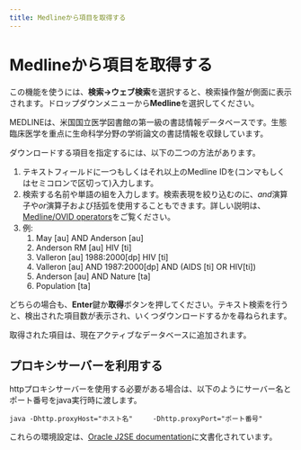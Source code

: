 ```yaml
---
title: Medlineから項目を取得する
---
```


# Medlineから項目を取得する

この機能を使うには、**検索→ウェブ検索**を選択すると、検索操作盤が側面に表示されます。ドロップダウンメニューから**Medline**を選択してください。

MEDLINEは、米国国立医学図書館の第一級の書誌情報データベースです。生態臨床医学を重点に生命科学分野の学術論文の書誌情報を収録しています。

ダウンロードする項目を指定するには、以下の二つの方法があります。

1.  テキストフィールドに一つもしくはそれ以上のMedline IDを(コンマもしくはセミコロンで区切って)入力します。
2.  検索する名前や単語の組を入力します。検索表現を絞り込むのに、*and*演算子や*or*演算子および括弧を使用することもできます。詳しい説明は、[Medline/OVID operators](http://www.ovid.com/site/products/ovidguide/medline.htm)をご覧ください。
3.  例:
    1.  May \[au\] AND Anderson \[au\]
    2.  Anderson RM \[au\] HIV \[ti\]
    3.  Valleron \[au\] 1988:2000\[dp\] HIV \[ti\]
    4.  Valleron \[au\] AND 1987:2000\[dp\] AND (AIDS \[ti\] OR HIV\[ti\])
    5.  Anderson \[au\] AND Nature \[ta\]
    6.  Population \[ta\]

どちらの場合も、**Enter**鍵か**取得**ボタンを押してください。テキスト検索を行うと、検出された項目数が表示され、いくつダウンロードするかを尋ねられます。

取得された項目は、現在アクティブなデータベースに追加されます。

## プロキシサーバーを利用する

httpプロキシサーバーを使用する必要がある場合は、以下のようにサーバー名とポート番号をjava実行時に渡します。

`java -Dhttp.proxyHost="ホスト名"     -Dhttp.proxyPort="ポート番号"`

これらの環境設定は、[Oracle J2SE documentation](http://docs.oracle.com/javase/1.4.2/docs/guide/net/properties.html)に文書化されています。
